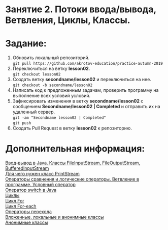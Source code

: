 Занятие 2. Потоки ввода/вывода, Ветвления, Циклы, Классы.
================

Задание:
================
1. Обновить локальный репозиторий. <br>
```git pull https://github.com/akrotov-education/practice-autumn-2019``` <br>
2. Переключиться на ветку **lesson02**. <br>
```git checkout lesson02```
3. Создать ветку **secondname/lesson02** и переключиться на нее. <br>
```git checkout -b secondname/lesson02```
4. Написать код к предложенным задачам, проверить программу на выполнение всех условий условий. <br>
5. Зафиксировать изменения в ветку **secondname/lesson02** c сообщением **Secondname/lesson02 | Completed** и отправить их на удаленный сервер. <br>
```git -am "Secondname lesson02 | Completed"```<br>
```git push```
6. Создать Pull Request в ветку **lesson02** к репозиторию.

Дополнительная информация:
================
[Ввод-вывод в Java. Классы FileInputStream, FileOutputStream, BufferedInputStream](https://javarush.ru/groups/posts/2020-vvod-vihvod-v-java-klassih-fileinputstream-fileoutputstream-bufferedinputstream)<br>
[Для чего нужен класс PrintStream](https://javarush.ru/groups/posts/2138-dlja-chego-nuzhen-klass-printstream)<br>
[Операторы сравнения и логические операторы. Ветвление в программе. Условный оператор](https://javarush.ru/groups/posts/1384-operatorih-sravnenija-i-logicheskie-operatorih-vetvlenie-v-programme-uslovnihy-operator)<br>
[Оператор switch в Java](https://javarush.ru/groups/posts/operator-switch-v-java)<br>
[Циклы](https://javarush.ru/groups/posts/cikly-java)<br>
[Цикл For](https://javarush.ru/quests/lectures/questsyntax.level04.lecture11)<br>
[Цикл For-each](https://javarush.ru/groups/posts/for-each-java)<br>
[Операторы перехода](https://javarush.ru/groups/posts/1389-operatorih-perekhoda)<br>
[Вложенные, локальные и анонимные классы](https://javarush.ru/groups/posts/1600-vlozhennihe-lokaljhnihe-i-anonimnihe-klassih)<br>
[Анонимные классы](https://javarush.ru/groups/posts/2193-anonimnihe-klassih)

